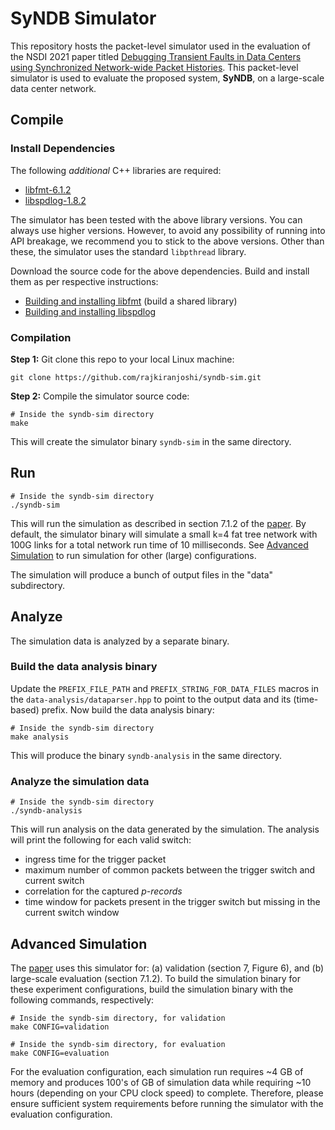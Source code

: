 # SyNDB Simulator

This repository hosts the packet-level simulator used in the evaluation of the NSDI 2021 paper titled [Debugging Transient Faults in Data Centers using Synchronized Network-wide Packet Histories](https://www.usenix.org/conference/nsdi21/presentation/kannan). This packet-level simulator is used to evaluate the proposed system, **SyNDB**, on a large-scale data center network.

## Compile

### Install Dependencies

The following *additional* C++ libraries are required:
* [libfmt-6.1.2](https://github.com/fmtlib/fmt/releases/tag/6.1.2)
* [libspdlog-1.8.2](https://github.com/gabime/spdlog/releases/tag/v1.8.2)

The simulator has been tested with the above library versions. You can always use higher versions. However, to avoid any possibility of running into API breakage, we recommend you to stick to the above versions. Other than these, the simulator uses the standard `libpthread` library.

Download the source code for the above dependencies. Build and install them as per respective instructions:
* [Building and installing libfmt](https://fmt.dev/latest/usage.html#building-the-library) (build a shared library)
* [Building and installing libspdlog](https://github.com/gabime/spdlog#install)

### Compilation

**Step 1:** Git clone this repo to your local Linux machine:
```
git clone https://github.com/rajkiranjoshi/syndb-sim.git
```

**Step 2:** Compile the simulator source code:
```
# Inside the syndb-sim directory
make
```
This will create the simulator binary `syndb-sim` in the same directory.

## Run
```
# Inside the syndb-sim directory
./syndb-sim
```
This will run the simulation as described in section 7.1.2 of the [paper](https://www.usenix.org/conference/nsdi21/presentation/kannan). By default, the simulator binary will simulate a small k=4 fat tree network with 100G links for a total network run time of 10 milliseconds. See [Advanced Simulation](#advanced-simulation) to run simulation for other (large) configurations.

The simulation will produce a bunch of output files in the "data" subdirectory.

## Analyze

The simulation data is analyzed by a separate binary. 

### Build the data analysis binary 

Update the `PREFIX_FILE_PATH` and `PREFIX_STRING_FOR_DATA_FILES` macros in the `data-analysis/dataparser.hpp` to point to the output data and its (time-based) prefix. Now build the data analysis binary:
```
# Inside the syndb-sim directory
make analysis
```
This will produce the binary `syndb-analysis` in the same directory.

### Analyze the simulation data

```
# Inside the syndb-sim directory
./syndb-analysis
```
This will run analysis on the data generated by the simulation. The analysis will print the following for each valid switch:
* ingress time for the trigger packet
* maximum number of common packets between the trigger switch and current switch
* correlation for the captured *p-records*
* time window for packets present in the trigger switch but missing in the current switch window

## Advanced Simulation

The [paper](https://www.usenix.org/conference/nsdi21/presentation/kannan) uses this simulator for: (a) validation (section 7, Figure 6), and (b) large-scale evaluation (section 7.1.2). To build the simulation binary for these experiment configurations, build the simulation binary with the following commands, respectively:
```
# Inside the syndb-sim directory, for validation
make CONFIG=validation

# Inside the syndb-sim directory, for evaluation
make CONFIG=evaluation
```
For the evaluation configuration, each simulation run requires ~4 GB of memory and produces 100's of GB of simulation data while requiring ~10 hours (depending on your CPU clock speed) to complete. Therefore, please ensure sufficient system requirements before running the simulator with the evaluation configuration.
